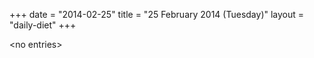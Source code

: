 +++
date = "2014-02-25"
title = "25 February 2014 (Tuesday)"
layout = "daily-diet"
+++


\<no entries\>
